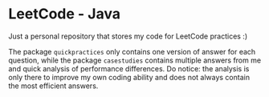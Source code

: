 # LeetCode - Java

Just a personal repository that stores my code for LeetCode practices :) 

The package `quickpractices` only contains one version of answer for each question, 
while the package `casestudies` contains multiple answers from me and quick analysis
of performance differences. Do notice: the analysis is only there
to improve my own coding ability and does not always contain the most efficient answers. 